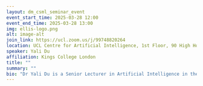 ```yaml
---
layout: dm_csml_seminar_event
event_start_time: 2025-03-28 12:00
event_end_time: 2025-03-28 13:00
img: ellis-logo.png
alt: image-alt
join_link: https://ucl.zoom.us/j/99748820264
location: UCL Centre for Artificial Intelligence, 1st Floor, 90 High Holborn, London WC1V 6BH
speaker: Yali Du
affiliation: Kings College London
title: ""
summary: ""
bio: "Dr Yali Du is a Senior Lecturer in Artificial Intelligence in the Department of Informatics at King’s College London. She leads the Cooperative AI Lab. Her research aims to enable machines to exhibit cooperative and responsible behaviour in intelligent decision making tasks. Her work focuses on reinforcement learning and multi-agent cooperation, with topics such as generalization, zero-shot coordination, evaluation of human and AI players, and social agency (e.g. human-involved learning, safety and ethics). She was chosen for the AAAI New Faculty Highlights award (2023), Rising Star in AI 2023. She has given tutorials on cooperative multi-agent learning at ACML 2022 and AAAI 2023. She serves as the editor for the Journal of AAMAS and IEEE Transactions on AI, and is part of the organising committee for AAMAS 2023. Her research is also supported by the Engineering and Physical Sciences Research Council (UKRI-EPSRC)."
---
```

